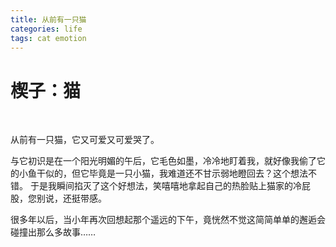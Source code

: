 ```yaml
---
title: 从前有一只猫
categories: life
tags: cat emotion
---
```

# 楔子：猫

<br>

从前有一只猫，它又可爱又可爱哭了。

与它初识是在一个阳光明媚的午后，它毛色如墨，冷冷地盯着我，就好像我偷了它的小鱼干似的，但它毕竟是一只小猫，我难道还不甘示弱地瞪回去？这个想法不错。
于是我瞬间掐灭了这个好想法，笑嘻嘻地拿起自己的热脸贴上猫家的冷屁股，您别说，还挺带感。

很多年以后，当小年再次回想起那个遥远的下午，竟恍然不觉这简简单单的邂逅会碰撞出那么多故事……
